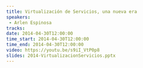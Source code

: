 ```yaml
---
title: Virtualización de Servicios, una nueva era
speakers:
 - Arlen Espinosa
tracks:
date: 2014-04-30T12:00:00
time_start: 2014-04-30T12:00:00
time_end: 2014-04-30T12:00:00
video: https://youtu.be/s9iI_VtP0p8
slides: 2014-VirtualizacionServicios.pptx
---
```


